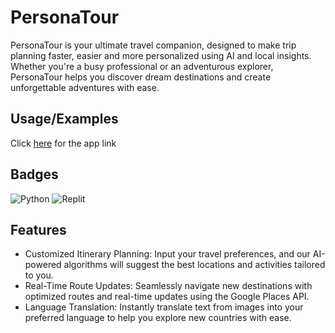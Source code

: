 
# PersonaTour

PersonaTour is your ultimate travel companion, designed to make trip planning faster, easier and more personalized using AI and local insights. Whether you're a busy professional or an adventurous explorer, PersonaTour helps you discover dream destinations and create unforgettable adventures with ease.


## Usage/Examples
Click
[here](https://refinedpy-zpxnzuvguv6mgjieww9au6.streamlit.app/)
for the app link

## Badges


![Python](https://img.shields.io/badge/python-3670A0?style=for-the-badge&logo=python&logoColor=ffdd54)
![Replit](https://img.shields.io/badge/Replit-DD1200?style=for-the-badge&logo=Replit&logoColor=white)


## Features

- Customized Itinerary Planning: Input your travel preferences, and our AI-powered algorithms will suggest the best locations and activities tailored to you.
- Real-Time Route Updates: Seamlessly navigate new destinations with optimized routes and real-time updates using the Google Places API.
- Language Translation: Instantly translate text from images into your preferred language to help you explore new countries with ease.

